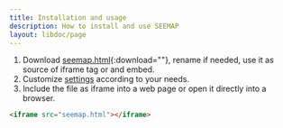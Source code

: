 ```yaml
---
title: Installation and usage
description: How to install and use SEEMAP
layout: libdoc/page
---
```


1. Download [seemap.html](seemap.html){:download=""}, rename if needed, use it as source of iframe tag or and embed.
2. Customize [settings](settings.html) according to your needs.
3. Include the file as iframe into a web page or open it directly into a browser.


```html
<iframe src="seemap.html"></iframe>
```